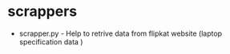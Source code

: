 # scrappers

- scrapper.py - Help to retrive data from flipkat website (laptop specification data )
